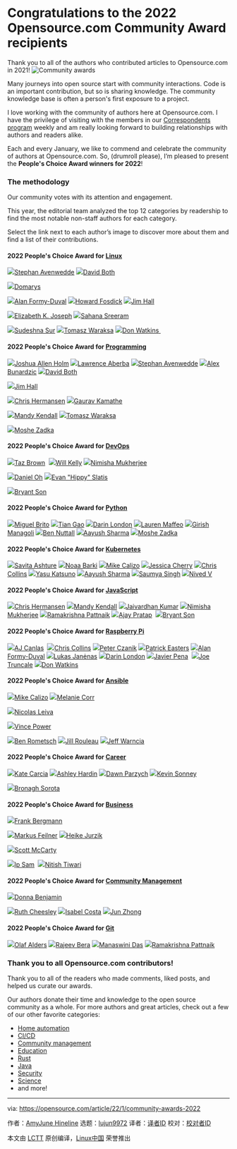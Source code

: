 [#]: subject: "Congratulations to the 2022 Opensource.com Community Award recipients"
[#]: via: "https://opensource.com/article/22/1/community-awards-2022"
[#]: author: "AmyJune Hineline https://opensource.com/users/amyjune"
[#]: collector: "lujun9972"
[#]: translator: " "
[#]: reviewer: " "
[#]: publisher: " "
[#]: url: " "

Congratulations to the 2022 Opensource.com Community Award recipients
======
Thank you to all of the authors who contributed articles to
Opensource.com in 2021!
![Community awards][1]

Many journeys into open source start with community interactions. Code is an important contribution, but so is sharing knowledge. The community knowledge base is often a person's first exposure to a project.

I love working with the community of authors here at Opensource.com. I have the privilege of visiting with the members in our [Correspondents program][2] weekly and am really looking forward to building relationships with authors and readers alike.

Each and every January, we like to commend and celebrate the community of authors at Opensource.com. So, (drumroll please), I’m pleased to present the **People's Choice Award winners for 2022**! 

### The methodology

Our community votes with its attention and engagement.

This year, the editorial team analyzed the top 12 categories by readership to find the most notable non-staff authors for each category. 

Select the link next to each author’s image to discover more about them and find a list of their contributions.

#### 2022 People's Choice Award for [Linux][3]

[![][4]][5][Stephan Avenwedde][5]
[![][6]][7][David Both][7]

[![][8]][9][Domarys][9]

[![][10]][11][Alan Formy-Duval][11]
[![][12]][13][Howard Fosdick][13]
[![][14]][15][Jim Hall][15]

[![][16]][17][Elizabeth K. Joseph][17]
[![][18]][19][Sahana Sreeram][9]

[![][20]][21][Sudeshna Sur][21]
[![][22]][23][Tomasz Waraksa][23]
[![][24]][25][Don Watkins][25][ ][9]

#### 2022 People's Choice Award for [Programming][26]

[![][27]][28][Joshua Allen Holm][28]
[![][29]][30][Lawrence Aberba][30]
[![][4]][5][Stephan Avenwedde][5]
[![][31]][32][Alex Bunardzic][32]
[![][6]][7][David Both][7]

[![][14]][15][Jim Hall][15]

[![][33]][34][Chris Hermansen][34]
[![][35]][36][Gaurav Kamathe][36]

[![][37]][38][Mandy Kendall][38]
[![][22]][23][Tomasz Waraksa][23]

[![][39]][40][Moshe Zadka][40]

#### 2022 People's Choice Award for [DevOps][41]

[![][42]][43][Taz Brown][43] 
[![][44]][45][Will Kelly][45]
[![][46]][47][Nimisha Mukherjee][47]

[![][48]][49][Daniel Oh][49]
[![][50]][51][Evan "Hippy" Slatis][51]

[![][52]][53][Bryant Son][53]

#### 2022 People's Choice Award for [Python][54]

[![][55]][56][Miguel Brito][56]
[![][57]][58][Tian Gao][58]
[![][59]][60][Darin London][60]
[![][61]][62][Lauren Maffeo][62]
[![][63]][64][Girish Managoli][64]
[![][65]][66][Ben Nuttall][66]
[![][67]][68][Aayush Sharma][68]
[![][39]][40][Moshe Zadka][40]

#### 2022 People's Choice Award for [Kubernetes][69]

[![][70]][71][Savita Ashture][71]
[![][72]][73][Noaa Barki][73]
[![][74]][75][Mike Calizo][75]
[![][76]][77][Jessica Cherry][77]
[![][78]][79][Chris Collins][79]
[![][80]][81][Yasu Katsuno][81]
[![][67]][68][Aayush Sharma][68]
[![][82]][83][Saumya Singh][83]
[![][84]][85][Nived V][85]

#### 2022 People's Choice Award for [JavaScript][86]

[![][33]][34][Chris Hermansen][34]
[![][37]][38][Mandy Kendall][38]
[![][87]][88][Jaivardhan Kumar][88]
[![][46]][47][Nimisha Mukherjee][47]
[![][89]][90][Ramakrishna Pattnaik][90]
[![][91]][92][Ajay Pratap][92] 
[![][93]][53][Bryant Son][53]

#### 2022 People's Choice Award for [Raspberry Pi][94]

[![][95]][96][AJ Canlas][96] 
[![][78]][79][Chris Collins][79]
[![][97]][98][Peter Czanik][98]
[![][99]][100][Patrick Easters][100]
[![][10]][11][Alan Formy-Duval][11]
[![][101]][102][Lukas Janėnas][102]
[![][59]][60][Darin London][60]
[![][103]][104][Javier Pena][104] 
[![][105]][106][Joe Truncale][106]
[![][24]][25][Don Watkins][25]

#### 2022 People's Choice Award for [Ansible][107]

[![][74]][75][Mike Calizo][75]
[![][108]][109][Melanie Corr][109]

[![][110]][111][Nicolas Leiva][111]

[![][22]][112][Vince Power][112]

[![][113]][114][Ben Rometsch][114]
[![][22]][115][Jill Rouleau][115]
[![][116]][117][Jeff Warncia][117]

#### 2022 People's Choice Award for [Career][118]

[![][119]][120][Kate Carcia][120]
[![][121]][122][Ashley Hardin][122]
[![][123]][124][Dawn Parzych][124]
[![][125]][126][Kevin Sonney][126]

[![][127]][128][Bronagh Sorota][128]

#### 2022 People's Choice Award for [Business][129]

[![][130]][131][Frank Bergmann][131]

[![][132]][133][Markus Feilner][133]
[![][134]][135][Heike Jurzik][135]

[![][136]][137][Scott McCarty][137]

[![][138]][139][Ip Sam][139] 
[![][140]][141][Nitish Tiwari][141]

#### 2022 People's Choice Award for [Community Management][142]

[![][143]][144][Donna Benjamin][144] 

[![][145]][146][Ruth Cheesley][146]
[![][147]][148][Isabel Costa][148]
[![][149]][150][Jun Zhong][150] 

#### 2022 People's Choice Award for [Git][151]

[![][152]][153][Olaf Alders][153]
[![][154]][155][Rajeev Bera][155]
[![][156]][157][Manaswini Das][157]
[![][89]][90][Ramakrishna Pattnaik][90]

### Thank you to all Opensource.com contributors!

Thank you to all of the readers who made comments, liked posts, and helped us curate our awards. 

Our authors donate their time and knowledge to the open source community as a whole. For more authors and great articles, check out a few of our other favorite categories:

  * [Home automation][158]
  * [CI/CD][159]
  * [Community management][142]
  * [Education][160]
  * [Rust][161]
  * [Java][162]
  * [Security][163]
  * [Science][164]
  * and more!



--------------------------------------------------------------------------------

via: https://opensource.com/article/22/1/community-awards-2022

作者：[AmyJune Hineline][a]
选题：[lujun9972][b]
译者：[译者ID](https://github.com/译者ID)
校对：[校对者ID](https://github.com/校对者ID)

本文由 [LCTT](https://github.com/LCTT/TranslateProject) 原创编译，[Linux中国](https://linux.cn/) 荣誉推出

[a]: https://opensource.com/users/amyjune
[b]: https://github.com/lujun9972
[1]: https://opensource.com/sites/default/files/styles/image-full-size/public/lead-images/community_awards.png?itok=2plcyPJ- (Community awards)
[2]: https://opensource.com/correspondent-program
[3]: https://opensource.com/tags/linux
[4]: https://opensource.com/sites/default/files/resize/styles/profile_pictures/public/pictures/avenwedde_stephan_4x6_cm_21-01-2014-50x50.jpg?itok=3flgmESe
[5]: https://opensource.com/users/hansic99
[6]: https://opensource.com/sites/default/files/resize/styles/profile_pictures/public/david-crop-50x50.jpg?itok=oePpOpyV
[7]: https://opensource.com/users/dboth
[8]: https://opensource.com/sites/default/files/resize/styles/profile_pictures/public/pictures/p_20170721_134251_bf-50x50.jpg?itok=UoqYSj9o
[9]: https://opensource.com/users/domarys
[10]: https://opensource.com/sites/default/files/resize/styles/profile_pictures/public/pictures/twitprof_400x400_0-50x50.jpg?itok=uP9Ko9EX
[11]: https://opensource.com/users/alanfdoss
[12]: https://opensource.com/sites/default/files/resize/styles/profile_pictures/public/pictures/avatar_6-50x50.png?itok=osm8UaxB
[13]: https://opensource.com/users/howtech
[14]: https://opensource.com/sites/default/files/resize/styles/profile_pictures/public/pictures/jimhall1-50x50.jpg?itok=LprhmAgl
[15]: https://opensource.com/users/jim-hall
[16]: https://opensource.com/sites/default/files/resize/styles/profile_pictures/public/ejoseph-50x50.jpeg?itok=EjiZ68LC
[17]: https://opensource.com/users/pleia2
[18]: https://opensource.com/sites/default/files/resize/styles/profile_pictures/public/pictures/sahanasreeram-50x50.jpg?itok=rx2d_Jh-
[19]: https://opensource.com/users/sahanasreeram01gmailcom
[20]: https://opensource.com/sites/default/files/resize/styles/profile_pictures/public/pictures/pic_sud_0-50x50.jpg?itok=l9jOybYK
[21]: https://opensource.com/users/sudeshna-sur
[22]: https://opensource.com/sites/default/files/resize/styles/profile_pictures/public/osdc_default_avatar_1-50x50.png?itok=mmbfqFXm
[23]: https://opensource.com/users/tomasz
[24]: https://opensource.com/sites/default/files/resize/styles/profile_pictures/public/donw2-crop-50x50.jpg?itok=OqOYd3A8
[25]: https://opensource.com/users/don-watkins
[26]: https://opensource.com/tags/programming
[27]: https://opensource.com/sites/default/files/resize/styles/profile_pictures/public/joshua_allen_holm-50x50.jpg?itok=joEtV6pW
[28]: https://opensource.com/users/holmja
[29]: https://opensource.com/sites/default/files/resize/styles/profile_pictures/public/pictures/lawrence-50x50.png?itok=BG1j8cT8
[30]: https://opensource.com/users/aberba
[31]: https://opensource.com/sites/default/files/resize/styles/profile_pictures/public/pictures/alex-50x50.jpeg?itok=o2qeKMuN
[32]: https://opensource.com/users/alex-bunardzic
[33]: https://opensource.com/sites/default/files/resize/styles/profile_pictures/public/clh_portrait2-50x50.jpg?itok=V1V-YAtY
[34]: https://opensource.com/users/clhermansen
[35]: https://opensource.com/sites/default/files/resize/styles/profile_pictures/public/pictures/pic1_0-50x50.png?itok=WlyFsyOb
[36]: https://opensource.com/users/gkamathe
[37]: https://opensource.com/sites/default/files/resize/styles/profile_pictures/public/pictures/facebookprofile-50x50.jpg?itok=uW6O1u1H
[38]: https://opensource.com/users/mkendall
[39]: https://opensource.com/sites/default/files/resize/styles/profile_pictures/public/pictures/m48a0550-half-50x50.jpg?itok=YhNrlIyZ
[40]: https://opensource.com/users/moshez
[41]: https://opensource.com/tags/devops
[42]: https://opensource.com/sites/default/files/resize/styles/profile_pictures/public/pictures/2c634016-30ca-4e31-b88a-86d5defbc0a7-50x50.jpeg?itok=ViFe-HL8
[43]: https://opensource.com/users/heronthecli
[44]: https://opensource.com/sites/default/files/resize/styles/profile_pictures/public/pictures/kelly_headshot_photo-50x50.jpg?itok=IY8DNxoI
[45]: https://opensource.com/users/willkelly
[46]: https://opensource.com/sites/default/files/resize/styles/profile_pictures/public/pictures/mish_2-50x50.jpeg?itok=gDsJn4Fl
[47]: https://opensource.com/users/nimisha
[48]: https://opensource.com/sites/default/files/resize/styles/profile_pictures/public/pictures/awexbtha_400x400-50x50.jpg?itok=jtcJ-P-t
[49]: https://opensource.com/users/daniel-oh
[50]: https://opensource.com/sites/default/files/resize/styles/profile_pictures/public/pictures/evanslatis-headshot-50x50.jpeg?itok=0yPF-2bn
[51]: https://opensource.com/users/hippyod
[52]: https://opensource.com/sites/default/files/resize/styles/profile_pictures/public/pictures/profile_24-50x50.jpg?itok=BViMMky9
[53]: https://opensource.com/users/brson
[54]: https://opensource.com/tags/python
[55]: https://opensource.com/sites/default/files/resize/styles/profile_pictures/public/pictures/profile_cropped-50x50.png?itok=dIAPpM-e
[56]: https://opensource.com/users/miguendes
[57]: https://opensource.com/sites/default/files/resize/styles/profile_pictures/public/pictures/0_15-50x50.jpg?itok=9NPZghmo
[58]: https://opensource.com/users/gaogaotiantian
[59]: https://opensource.com/sites/default/files/resize/styles/profile_pictures/public/pictures/li_image-50x50.jpeg?itok=0lmYlPeU
[60]: https://opensource.com/users/dmlond
[61]: https://opensource.com/sites/default/files/resize/styles/profile_pictures/public/pictures/lauren_maffeo_christina_chantharavongsa_bethesda_cherry_blossoms_washington_dc_2021-04-04_1030am_1617832731_recdrzponq2sqicj8_4998_6-50x50.jpeg?itok=ytoNm6aK
[62]: https://opensource.com/users/lmaffeo
[63]: https://opensource.com/sites/default/files/resize/styles/profile_pictures/public/pictures/picture-13609-ebb010f7d5560b7979983eeb959c697f-50x50.jpg?itok=c2pnxozL
[64]: https://opensource.com/users/gammay
[65]: https://opensource.com/sites/default/files/resize/styles/profile_pictures/public/firstbuild-cropped-50x50.jpg?itok=sUQ7_uKc
[66]: https://opensource.com/users/bennuttall
[67]: https://opensource.com/sites/default/files/resize/styles/profile_pictures/public/pictures/me_4_-2-50x50.jpeg?itok=Nw4Y9gGW
[68]: https://opensource.com/users/ayushsharma
[69]: https://opensource.com/tags/kubernetes
[70]: https://opensource.com/sites/default/files/resize/styles/profile_pictures/public/pictures/upload1-50x50.png?itok=Vz2ZlZAK
[71]: https://opensource.com/users/savita-ashture
[72]: https://opensource.com/sites/default/files/resize/styles/profile_pictures/public/pictures/noaabarkiprofileimage-50x50.jpg?itok=1DR9j_0_
[73]: https://opensource.com/users/noaa-barki
[74]: https://opensource.com/sites/default/files/resize/styles/profile_pictures/public/pictures/pic_7-50x50.jpg?itok=IA4hr8MR
[75]: https://opensource.com/users/mcalizo
[76]: https://opensource.com/sites/default/files/resize/styles/profile_pictures/public/pictures/jessica_c-466951135117-2-50x50.jpg?itok=V14OAObX
[77]: https://opensource.com/users/cherrybomb
[78]: https://opensource.com/sites/default/files/resize/styles/profile_pictures/public/pictures/chris-collins-50x50.jpg?itok=7XiiYrtd
[79]: https://opensource.com/users/clcollins
[80]: https://opensource.com/sites/default/files/resize/styles/profile_pictures/public/pictures/myself-portrait-dubai2019-50x50.png?itok=5AzhDsp3
[81]: https://opensource.com/users/yasu-katsuno
[82]: https://opensource.com/sites/default/files/resize/styles/profile_pictures/public/pictures/saumyaofficial-50x50.jpg?itok=cKZzEbX1
[83]: https://opensource.com/users/saumyasingh
[84]: https://opensource.com/sites/default/files/resize/styles/profile_pictures/public/pictures/linkedin-dp-2-50x50.png?itok=RDrB1O3Q
[85]: https://opensource.com/users/nivedv
[86]: https://opensource.com/tags/javascript
[87]: https://opensource.com/sites/default/files/resize/styles/profile_pictures/public/pictures/jairh-50x50.jpg?itok=Np0LWLF3
[88]: https://opensource.com/users/invinciblejai
[89]: https://opensource.com/sites/default/files/resize/styles/profile_pictures/public/pictures/twitter_pic-50x50.jpg?itok=sAxzpXcm
[90]: https://opensource.com/users/rkpattnaik780
[91]: https://opensource.com/sites/default/files/resize/styles/profile_pictures/public/pictures/whatsapp_image_2020-12-25_at_8.56.55_pm-50x50.jpeg?itok=CJpFPjUU
[92]: https://opensource.com/users/ajaypratap
[93]: https://opensource.com/sites/default/files/resize/styles/profile_pictures/public/pictures/profile_3-50x50.jpeg?itok=Tx1fowK3
[94]: https://opensource.com/tags/raspberry-pi
[95]: https://opensource.com/sites/default/files/resize/styles/profile_pictures/public/pictures/defaultprofilepic-50x50.png?itok=cZkW0LvI
[96]: https://opensource.com/users/ajscanlas
[97]: https://opensource.com/sites/default/files/resize/styles/profile_pictures/public/pictures/czp_uj_balabit-50x50.jpg?itok=LKedrUPN
[98]: https://opensource.com/users/czanik
[99]: https://opensource.com/sites/default/files/resize/styles/profile_pictures/public/pictures/new_headshot-50x50.jpg?itok=UOcjuP1j
[100]: https://opensource.com/users/patrickeasters
[101]: https://opensource.com/sites/default/files/resize/styles/profile_pictures/public/pictures/85166949_2762592530443719_9100612439786913792_o-50x50.jpg?itok=uqpf_Ulq
[102]: https://opensource.com/users/lukasjan
[103]: https://opensource.com/sites/default/files/resize/styles/profile_pictures/public/pictures/8833973-50x50.jpeg?itok=QHMYRGx5
[104]: https://opensource.com/users/jpena
[105]: https://opensource.com/sites/default/files/resize/styles/profile_pictures/public/pictures/2019-large_2_1-50x50.png?itok=_4iyBx36
[106]: https://opensource.com/users/jtruncale
[107]: https://opensource.com/tags/ansible
[108]: https://opensource.com/sites/default/files/resize/styles/profile_pictures/public/pictures/melanie_corr-50x50.jpg?itok=UQlRdMTA
[109]: https://opensource.com/users/melanie-corr
[110]: https://opensource.com/sites/default/files/resize/styles/profile_pictures/public/pictures/leiva_nicolas_136354-50x50.jpg?itok=b3ND43fR
[111]: https://opensource.com/users/nicolas-leiva
[112]: https://opensource.com/users/vincepower
[113]: https://opensource.com/sites/default/files/resize/styles/profile_pictures/public/pictures/bens_headshot-50x50.jpeg?itok=G2pJjflF
[114]: https://opensource.com/users/flagsmith
[115]: https://opensource.com/users/jillr
[116]: https://opensource.com/sites/default/files/resize/styles/profile_pictures/public/pictures/jeffw-50x50.jpg?itok=bI9Y0-9j
[117]: https://opensource.com/users/jeffwarncia
[118]: https://opensource.com/tags/careers
[119]: https://opensource.com/sites/default/files/resize/styles/profile_pictures/public/pictures/img_4340-50x50.png?itok=IFEdNXTL
[120]: https://opensource.com/users/kcarcia
[121]: https://opensource.com/sites/default/files/resize/styles/profile_pictures/public/pictures/opensource-profile-50x50.jpeg?itok=xNkgQPWc
[122]: https://opensource.com/users/ashleyhardin
[123]: https://opensource.com/sites/default/files/resize/styles/profile_pictures/public/pictures/dawnparzych_hires9-50x50.jpg?itok=JswCR2V4
[124]: https://opensource.com/users/dawnparzych
[125]: https://opensource.com/sites/default/files/resize/styles/profile_pictures/public/pictures/headshot-2017-50x50.jpg?itok=5Nf25Ibz
[126]: https://opensource.com/users/ksonney
[127]: https://opensource.com/sites/default/files/resize/styles/profile_pictures/public/pictures/profilepic_0-50x50.jpeg?itok=vElbjVb5
[128]: https://opensource.com/users/bsorota
[129]: https://opensource.com/tags/business
[130]: https://opensource.com/sites/default/files/resize/styles/profile_pictures/public/pictures/picture-13245-50x50.jpg?itok=4mWBCb8y
[131]: https://opensource.com/users/fraber
[132]: https://opensource.com/sites/default/files/resize/styles/profile_pictures/public/mfeilner-50x50.jpg?itok=Fb52bmAv
[133]: https://opensource.com/users/mfeilner
[134]: https://opensource.com/sites/default/files/resize/styles/profile_pictures/public/pictures/hej-sw-hell-2015-50x50.jpg?itok=SHuSLIb5
[135]: https://opensource.com/users/hej
[136]: https://opensource.com/sites/default/files/resize/styles/profile_pictures/public/pictures/scott_mccarty_-_headshot-cropped_0-50x50.jpg?itok=I-xMsobs
[137]: https://opensource.com/users/fatherlinux
[138]: https://opensource.com/sites/default/files/resize/styles/profile_pictures/public/pictures/isam1-50x50.jpg?itok=C0jTAe9n
[139]: https://opensource.com/users/ipkeisam
[140]: https://opensource.com/sites/default/files/resize/styles/profile_pictures/public/nitish-crop-50x50.png?itok=h4PaLDQq
[141]: https://opensource.com/users/tiwarinitish86
[142]: https://opensource.com/tags/community-management
[143]: https://opensource.com/sites/default/files/resize/styles/profile_pictures/public/pictures/db-16dec2017-50x50.jpg?itok=ZSRCvGG_
[144]: https://opensource.com/users/kattekrab
[145]: https://opensource.com/sites/default/files/resize/styles/profile_pictures/public/pictures/ruth-200x200-50x50.jpg?itok=vI4mPJvf
[146]: https://opensource.com/users/rcheesley
[147]: https://opensource.com/sites/default/files/resize/styles/profile_pictures/public/pictures/isabel-costa-50x50.png?itok=NRrGkHzh
[148]: https://opensource.com/users/isabelcmdcosta
[149]: https://opensource.com/sites/default/files/resize/styles/profile_pictures/public/pictures/me_-_fu_ben_-50x50.png?itok=YtXVxq7X
[150]: https://opensource.com/users/zhongjun
[151]: https://opensource.com/tags/git
[152]: https://opensource.com/sites/default/files/resize/styles/profile_pictures/public/pictures/avatar_15-50x50.jpg?itok=lpjwb3TG
[153]: https://opensource.com/users/oalders
[154]: https://opensource.com/sites/default/files/resize/styles/profile_pictures/public/pictures/rajeev_bera_founder_of_acompiler-50x50.png?itok=2vFsyx21
[155]: https://opensource.com/users/acompiler
[156]: https://opensource.com/sites/default/files/resize/styles/profile_pictures/public/pictures/manaswini-50x50.jpeg?itok=4qyWZSxt
[157]: https://opensource.com/users/manaswinidas
[158]: https://opensource.com/tags/home-automation
[159]: https://opensource.com/tags/cicd
[160]: https://opensource.com/tags/education
[161]: https://opensource.com/tags/rust
[162]: https://opensource.com/tags/java
[163]: https://opensource.com/tags/security
[164]: https://opensource.com/tags/science
